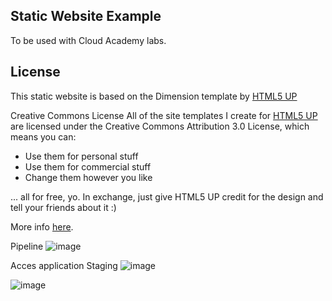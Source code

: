 Static Website Example
----------------------

To be used with Cloud Academy labs.


License
----------------------

This static website is based on the Dimension template by [HTML5 UP](https://html5up.net/)

Creative Commons License
All of the site templates I create for [HTML5 UP](https://html5up.net/) are licensed under the Creative Commons Attribution 3.0 License, which means you can:
 - Use them for personal stuff
 - Use them for commercial stuff
 - Change them however you like


... all for free, yo. In exchange, just give HTML5 UP credit for the design and tell your friends about it :)

More info [here](https://html5up.net/license).

Pipeline
![image](https://user-images.githubusercontent.com/117050560/209450880-17423f7e-dfcf-45e4-9b10-69740f29da94.png)

Acces application Staging
![image](https://user-images.githubusercontent.com/117050560/209450917-3e7dbbf3-e8d5-482e-8c71-9518d297f6d3.png)

![image](https://user-images.githubusercontent.com/117050560/209450932-2767b478-4a69-4e43-8367-a51a39402ccf.png)


